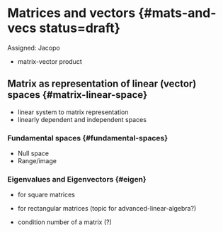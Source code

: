 # Matrices and vectors {#mats-and-vecs status=draft}

Assigned: Jacopo

- matrix-vector product

## Matrix as representation of linear (vector) spaces {#matrix-linear-space}

- linear system to matrix representation
- linearly dependent and independent spaces

### Fundamental spaces {#fundamental-spaces}

- Null space
- Range/image

### Eigenvalues and Eigenvectors {#eigen}

- for square matrices
- for rectangular matrices (topic for advanced-linear-algebra?)

- condition number of a matrix (?)
